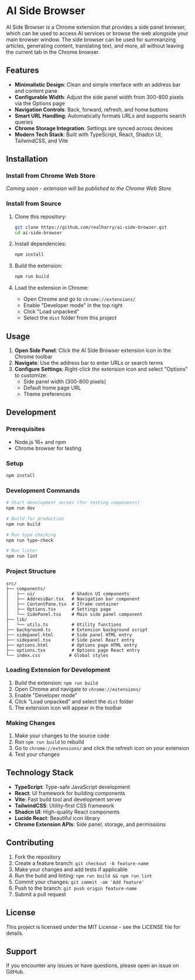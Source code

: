 # AI Side Browser

AI Side Browser is a Chrome extension that provides a side panel browser, which can be used to access AI services or browse the web alongside your main browser window. The side browser can be used for summarizing articles, generating content, translating text, and more, all without leaving the current tab in the Chrome browser.

## Features

- **Minimalistic Design**: Clean and simple interface with an address bar and content pane
- **Configurable Width**: Adjust the side panel width from 300-800 pixels via the Options page
- **Navigation Controls**: Back, forward, refresh, and home buttons
- **Smart URL Handling**: Automatically formats URLs and supports search queries
- **Chrome Storage Integration**: Settings are synced across devices
- **Modern Tech Stack**: Built with TypeScript, React, Shadcn UI, TailwindCSS, and Vite

## Installation

### Install from Chrome Web Store
*Coming soon - extension will be published to the Chrome Web Store*

### Install from Source

1. Clone this repository:
   ```bash
   git clone https://github.com/realharry/ai-side-browser.git
   cd ai-side-browser
   ```

2. Install dependencies:
   ```bash
   npm install
   ```

3. Build the extension:
   ```bash
   npm run build
   ```

4. Load the extension in Chrome:
   - Open Chrome and go to `chrome://extensions/`
   - Enable "Developer mode" in the top right
   - Click "Load unpacked"
   - Select the `dist` folder from this project

## Usage

1. **Open Side Panel**: Click the AI Side Browser extension icon in the Chrome toolbar
2. **Navigate**: Use the address bar to enter URLs or search terms
3. **Configure Settings**: Right-click the extension icon and select "Options" to customize:
   - Side panel width (300-800 pixels)
   - Default home page URL
   - Theme preferences

## Development

### Prerequisites
- Node.js 16+ and npm
- Chrome browser for testing

### Setup
```bash
npm install
```

### Development Commands
```bash
# Start development server (for testing components)
npm run dev

# Build for production
npm run build

# Run type checking
npm run type-check

# Run linter
npm run lint
```

### Project Structure
```
src/
├── components/
│   ├── ui/              # Shadcn UI components
│   ├── AddressBar.tsx   # Navigation bar component
│   ├── ContentPane.tsx  # Iframe container
│   ├── Options.tsx      # Settings page
│   └── SidePanel.tsx    # Main side panel component
├── lib/
│   └── utils.ts         # Utility functions
├── background.ts        # Extension background script
├── sidepanel.html       # Side panel HTML entry
├── sidepanel.tsx        # Side panel React entry
├── options.html         # Options page HTML entry
├── options.tsx          # Options page React entry
└── index.css           # Global styles
```

### Loading Extension for Development

1. Build the extension: `npm run build`
2. Open Chrome and navigate to `chrome://extensions/`
3. Enable "Developer mode"
4. Click "Load unpacked" and select the `dist` folder
5. The extension icon will appear in the toolbar

### Making Changes

1. Make your changes to the source code
2. Run `npm run build` to rebuild
3. Go to `chrome://extensions/` and click the refresh icon on your extension
4. Test your changes

## Technology Stack

- **TypeScript**: Type-safe JavaScript development
- **React**: UI framework for building components
- **Vite**: Fast build tool and development server
- **TailwindCSS**: Utility-first CSS framework
- **Shadcn UI**: High-quality React components
- **Lucide React**: Beautiful icon library
- **Chrome Extension APIs**: Side panel, storage, and permissions

## Contributing

1. Fork the repository
2. Create a feature branch: `git checkout -b feature-name`
3. Make your changes and add tests if applicable
4. Run the build and linting: `npm run build && npm run lint`
5. Commit your changes: `git commit -am 'Add feature'`
6. Push to the branch: `git push origin feature-name`
7. Submit a pull request

## License

This project is licensed under the MIT License - see the LICENSE file for details.

## Support

If you encounter any issues or have questions, please open an issue on GitHub.
